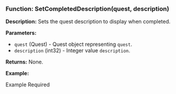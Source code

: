 ### Function: SetCompletedDescription(quest, description)

**Description:**
Sets the quest description to display when completed.

**Parameters:**
- `quest` (Quest) - Quest object representing `quest`.
- `description` (int32) - Integer value `description`.

**Returns:** None.

**Example:**

Example Required
